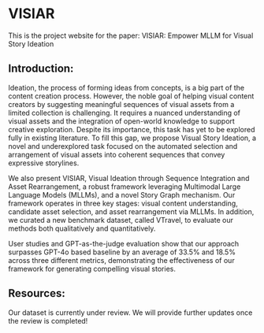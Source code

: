 # VISIAR

This is the project website for the paper: VISIAR: Empower MLLM for Visual Story Ideation

## Introduction:
Ideation, the process of forming ideas from concepts, is a big part of the content creation process. However, the noble goal of helping visual content creators by suggesting meaningful sequences of visual assets from a limited collection is challenging. It requires a nuanced understanding of visual assets and the integration of open-world knowledge to support creative exploration. Despite its importance, this task has yet to be explored fully in existing literature. To fill this gap, we propose Visual Story Ideation, a novel and underexplored task focused on the automated selection and arrangement of visual assets into coherent sequences that convey expressive storylines.

We also present VISIAR, Visual Ideation through Sequence Integration and Asset Rearrangement, a robust framework leveraging Multimodal Large Language Models (MLLMs), and a novel Story Graph mechanism. Our framework operates in three key stages: visual content understanding, candidate asset selection, and asset rearrangement via MLLMs. In addition, we curated a new benchmark dataset, called VTravel, to evaluate our methods both qualitatively and quantitatively.

User studies and GPT-as-the-judge evaluation show that our approach surpasses GPT-4o based baseline by an average of 33.5% and 18.5% across three different metrics, demonstrating the effectiveness of our framework for generating compelling visual stories.

## Resources:
Our dataset is currently under review. We will provide further updates once the review is completed!

